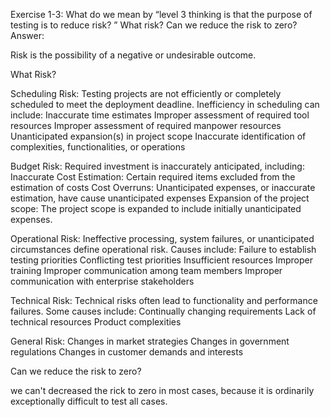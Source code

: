 Exercise 1-3: What do we mean by “level 3 thinking is that the purpose of testing is to reduce risk? ” What
risk? Can we reduce the risk to zero?
Answer:

Risk is the possibility of a negative or undesirable outcome.

What Risk?

Scheduling Risk: Testing projects are not efficiently or completely scheduled to meet the deployment deadline. Inefficiency in scheduling can include:
Inaccurate time estimates
Improper assessment of required tool resources
Improper assessment of required manpower resources
Unanticipated expansion(s) in project scope
Inaccurate identification of complexities, functionalities, or operations

Budget Risk: Required investment is inaccurately anticipated, including:
Inaccurate Cost Estimation: Certain required items excluded from the estimation of costs
Cost Overruns: Unanticipated expenses, or inaccurate estimation, have cause unanticipated expenses
Expansion of the project scope: The project scope is expanded to include initially unanticipated expenses.

Operational Risk: Ineffective processing, system failures, or unanticipated circumstances define operational risk. Causes include:
Failure to establish testing priorities
Conflicting test priorities
Insufficient resources
Improper training
Improper communication among team members
Improper communication with enterprise stakeholders

Technical Risk: Technical risks often lead to functionality and performance failures. Some causes include:
Continually changing requirements
Lack of technical resources
Product complexities

General Risk:
Changes in market strategies
Changes in government regulations
Changes in customer demands and interests

Can we reduce the risk to zero?

we can't decreased the rick to zero in most cases, because it is ordinarily exceptionally difficult to test all cases.